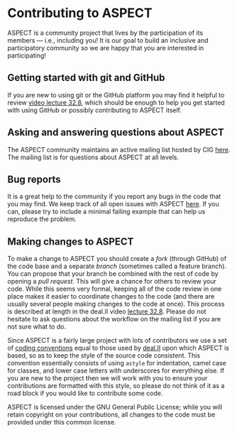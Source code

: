 # Contributing to ASPECT
ASPECT is a community project that lives by the participation of its
members — i.e., including you! It is our goal to build an inclusive
and participatory community so we are happy that you are interested in
participating! 

## Getting started with git and GitHub
If you are new to using git or the GitHub platform you may find it
helpful to review [video lecture
32.8](http://www.math.tamu.edu/~bangerth/videos.676.32.8.html), which
should be enough to help you get started with using GitHub or possibly
contributing to ASPECT itself. 

## Asking and answering questions about ASPECT
The ASPECT community maintains an active mailing list hosted by CIG
[here](https://lists.geodynamics.org/cgi-bin/mailman/listinfo/aspect-devel). The
mailing list is for questions about ASPECT at all levels.

## Bug reports
It is a great help to the community if you report any bugs in the
code that you may find. We keep track of all open issues with ASPECT
[here](https://github.com/geodynamics/aspect/issues). If you
can, please try to include a minimal failing example that can help us
reproduce the problem.

## Making changes to ASPECT
To make a change to ASPECT you should create a *fork* (through GitHub)
of the code base and a separate *branch* (sometimes called a feature
branch). You can propose that your branch be combined with the rest of
code by opening a *pull request*. This will give a chance for others
to review your code. While this seems very formal, keeping all of the
code review in one place makes it easier to coordinate changes to the
code (and there are usually several people making changes to the code
at once). This process is described at length in the deal.II video [lecture 32.8](http://www.math.tamu.edu/~bangerth/videos.676.32.8.html). Please do not hesitate to ask questions about the workflow on the mailing list if you are not sure what to do.

Since ASPECT is a fairly large project with lots of contributors we
use a set of [coding
conventions](https://www.dealii.org/developer/doxygen/deal.II/CodingConventions.html)
equal to those used by <a href="http://www.dealii.org">deal.II</a>
upon which ASPECT is based, so as to keep the style of the source code
consistent. This convention essentially consists of using `astyle` for
indentation, camel case for classes, and lower case letters with
underscores for everything else. If you are new to the project then we
will work with you to ensure your contributions are formatted with
this style, so please do not think of it as a road block if you would
like to contribute some code.

ASPECT is licensed under the GNU General Public License; while you
will retain copyright on your contributions, all changes to the code
must be provided under this common license.
